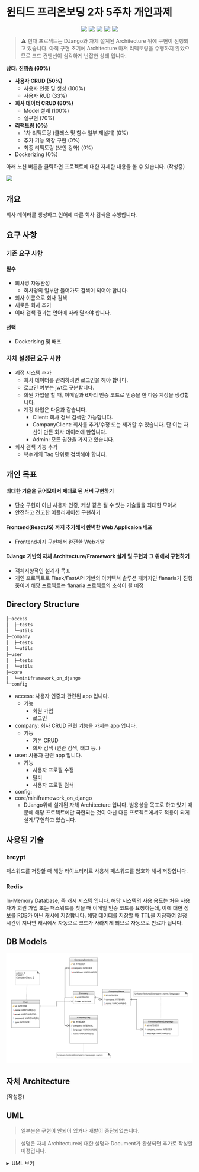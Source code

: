 # 윈티드 프리온보딩 2차 5주차 개인과제

<div style="display: flex; align-items: flex-start; justify-content: center;">
    <img style="padding-right: 5px" align=top src="https://img.shields.io/badge/Django-092E20?style=flat-square&logo=django&logoColor=green"/>
    <img style="padding-right: 5px" align=top src="https://img.shields.io/badge/bcrypt-4C4A73?style=flat-square"/>
    <img style="padding-right: 5px" align=top src="https://img.shields.io/badge/MySQL-005C84?style=flat-square&logo=mysql&logoColor=white"/>
    <img style="padding-right: 5px" align=top src="https://img.shields.io/badge/redis-%23DD0031.svg?&style=flat-square&logo=redis&logoColor=white"/>
    <img align="top" src="https://img.shields.io/badge/JWT-000000?style=flat-square&logo=JSON%20web%20tokens&logoColor=white"/>
</div>

> ⚠️ 현재 프로젝트는  DJango와 자체 설계된 Architecture 위에 구현이 진행되고 있습니다. 아직 구현 초기에 Architecture 마저 
> 리펙토링을 수행하지 않았으므로 코드 컨벤션이 심각하게 난잡한 상태 입니다.

**상태: 진행중 (60%)**
  * **사용자 CRUD (50%)**
    * 사용자 인증 및 생성 (100%)
    * 사용자 RUD (33%)
  * **회사 데이터 CRUD (80%)**
    * Model 설계 (100%)
    * 실구현 (70%)
  * **리팩토링 (0%)**
    * 1차 리팩토링 (클래스 및 함수 일부 재셜계) (0%)
    * 추가 기능 확장 구현 (0%)
    * 최종 리팩토링 (보안 강화) (0%)
  * Dockerizing (0%)

아래 노션 버튼을 클릭하면 프로젝트에 대한 자세한 내용을 볼 수 있습니다. (작성중)

[![](https://img.shields.io/badge/Notion-000000?style=for-the-badge&logo=notion&logoColor=white)](https://plum-bearberry-96a.notion.site/2-5-Wanted-b2e5b68dbf354f6cb604ce6d966c5e4b)


## 개요

회사 데이터를 생성하고 언어에 따른 회사 검색을 수행합니다.

## 요구 사항
### 기존 요구 사항
#### 필수
* 회사명 자동완성
  * 회사명의 일부만 들어가도 검색이 되어야 합니다.
* 회사 이름으로 회사 검색
* 새로운 회사 추가
* 이때 검색 결과는 언어에 따라 달라야 합니다.
#### 선택
* Dockerising 및 배포
### 자체 설정된 요구 사항
* 계정 시스템 추가
  * 회사 데이터를 관리하려면 로그인을 해야 합니다.
  * 로그인 여부는 jwt로 구분합니다.
  * 회원 가입을 할 때, 이메일과 6자리 인증 코드로 인증을 한 다음 계정을 생성합니다.
  * 계정 타입은 다음과 같습니다.
    * Client: 회사 정보 검색만 가능합니다.
    * CompanyClient: 회사를 추가/수정 또는 제거할 수 있습니다. 단 이는 자신이 만든 회사 데이터에 한합니다.
    * Admin: 모든 권한을 가지고 있습니다.
* 회사 검색 기능 추가
  * 복수개의 Tag 단위로 검색해야 합니다.


## 개인 목표

#### 최대한 기술을 긁어모아서 제대로 된 서버 구현하기
* 단순 구현이 아닌 사용자 인증, 캐싱 같은 될 수 있는 기술들을 최대한 모아서
* 안전하고 견고한 어플리케이션 구현하기

#### Frontend(ReactJS) 까지 추가해서 완벽한 Web Applicaion 배포
* Frontend까지 구현해서 완전한 Web개발

#### DJango 기반의 자체 Architecture/Framework 설계 및 구현과 그 위에서 구현하기
* 객체지향적인 설계가 목표
* 개인 프로젝트로 Flask/FastAPI 기반의 아키텍쳐 솔루션 패키지인 flanaria가 진행 중이며 해당 프로젝트는 flanaria 프로젝트의 초석이 될 예정

## Directory Structure
```tree
├─access
│  ├─tests
│  └─utils
├─company
│  ├─tests
│  └─utils
├─user
│  ├─tests
│  └─utils
├─core
│  └─miniframework_on_django        
└─config
```
* access: 사용자 인증과 관련된 app 입니다.
  * 기능
    * 회원 가입
    * 로그인
* company: 회사 CRUD 관련 기능을 가지는 app 입니다.
  * 기능
    * 기본 CRUD
    * 회사 검색 (연관 검색, 태그 등..)
* user: 사용자 관련 app 입니다.
  * 기능
    * 사용자 프로필 수정
    * 탈퇴
    * 사용자 프로필 검색
* config: 
* core/miniframework_on_django
  * DJango위에 설계된 자체 Architecture 입니다. 범용성을 목표로 하고 있기 때문에 해당 프로젝트에만 국한되는 것이 아닌 다른 프로젝트에서도 적용이 되게 설게/구현하고 있습니다.


## 사용된 기술

### brcypt
패스워드를 저장할 때 해당 라이브러리르 사용해 패스워드를 암호화 해서 저장합니다.

### Redis

In-Memory Database, 즉 캐시 시스템 입니다. 해당 시스템의 사용 용도는 처음 사용자가 회원 가입 또는 패스워드를 찾을 때 이메일 인증 코드를 요청하는데,
이에 대한 정보를 RDB가 아닌 캐시에 저장합니다. 해당 데이터를 저장할 때 TTL을 저장하여 일정 시간이 지나면 캐시에서 자동으로 코드가 사라지게 되므로
자동으로 만료가 됩니다.




## DB Models
![](readme-assets/DatabaseDiagram.png)


## 자체 Architecture
(작성중)

## UML

> 일부분은 구현이 안되어 있거나 개발이 중단되었습니다.

> 설명은 자체 Architecture에 대한 설명과 Document가 완성되면 추가로 작성할 예정입니다.

<details>
<summary>UML 보기</summary>
<div>

![](readme-assets/uml.png)

</div>
</details>